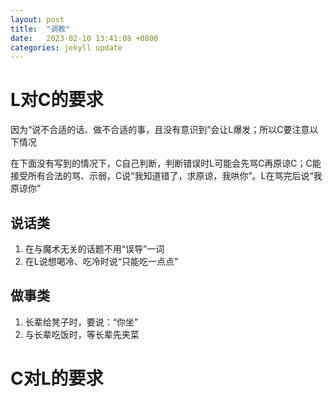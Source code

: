 ```yaml
---
layout: post
title:  "调教"
date:   2023-02-10 13:41:08 +0800
categories: jekyll update
---
```


# L对C的要求
因为“说不合适的话、做不合适的事，且没有意识到”会让L爆发；所以C要注意以下情况

在下面没有写到的情况下，C自己判断，判断错误时L可能会先骂C再原谅C；C能接受所有合法的骂、示弱，C说“我知道错了，求原谅，我哄你”。L在骂完后说“我原谅你”

## 说话类
1. 在与魔术无关的话题不用“误导”一词
1. 在L说想喝冷、吃冷时说“只能吃一点点”

## 做事类
1. 长辈给凳子时，要说：“你坐”
1. 与长辈吃饭时，等长辈先夹菜

# C对L的要求

